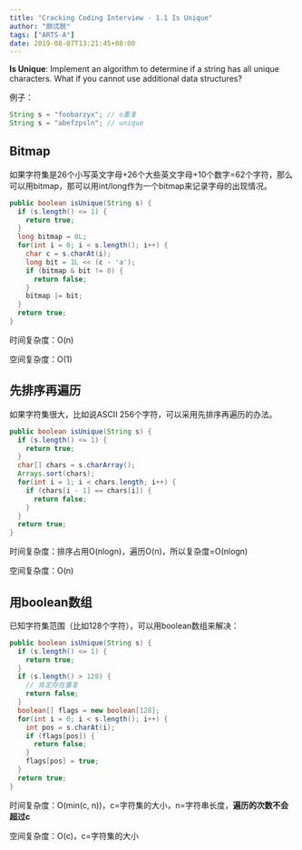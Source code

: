 ```yaml
---
title: "Cracking Coding Interview - 1.1 Is Unique"
author: "颇忒脱"
tags: ["ARTS-A"]
date: 2019-08-07T13:21:45+08:00
---
```


<!--more-->

**Is Unique**: Implement an algorithm to determine if a string has all unique characters. What if you cannot use additional data structures?

例子：

```java
String s = "foobarzyx"; // o重复
String s = "abefzpsln"; // unique
```

## Bitmap

如果字符集是26个小写英文字母+26个大些英文字母+10个数字=62个字符，那么可以用bitmap，那可以用int/long作为一个bitmap来记录字母的出现情况。

```java
public boolean isUnique(String s) {
  if (s.length() <= 1) {
    return true;
  }
  long bitmap = 0L;
  for(int i = 0; i < s.length(); i++) {
    char c = s.charAt(i);
    long bit = 1L << (c - 'a');
    if (bitmap & bit != 0) {
      return false;
    }
    bitmap |= bit;
  }
  return true;
}
```

时间复杂度：O(n)

空间复杂度：O(1)

## 先排序再遍历

如果字符集很大，比如说ASCII 256个字符，可以采用先排序再遍历的办法。

```java
public boolean isUnique(String s) {
  if (s.length() <= 1) {
    return true;
  }
  char[] chars = s.charArray();
  Arrays.sort(chars);
  for(int i = 1; i < chars.length; i++) {
    if (chars[i - 1] == chars[i]) {
      return false;
    }
  }
  return true;
}
```

时间复杂度：排序占用O(nlogn)，遍历O(n)，所以复杂度=O(nlogn)

空间复杂度：O(n)

## 用boolean数组

已知字符集范围（比如128个字符），可以用boolean数组来解决：

```java
public boolean isUnique(String s) {
  if (s.length() <= 1) {
    return true;
  }
  if (s.length() > 128) {
    // 肯定存在重复
    return false;
  }
  boolean[] flags = new boolean[128];
  for(int i = 0; i < s.length(); i++) {
    int pos = s.charAt(i);
    if (flags[pos]) {
      return false;
    }
    flags[pos] = true;
  }
  return true;
}
```

时间复杂度：O(min(c, n))，c=字符集的大小，n=字符串长度，**遍历的次数不会超过c**

空间复杂度：O(c)，c=字符集的大小